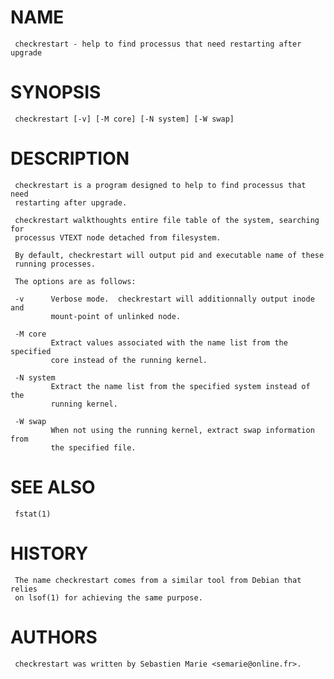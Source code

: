 
# NAME
     checkrestart - help to find processus that need restarting after upgrade

# SYNOPSIS
     checkrestart [-v] [-M core] [-N system] [-W swap]

# DESCRIPTION
     checkrestart is a program designed to help to find processus that need
     restarting after upgrade.

     checkrestart walkthoughts entire file table of the system, searching for
     processus VTEXT node detached from filesystem.

     By default, checkrestart will output pid and executable name of these
     running processes.

     The options are as follows:

     -v      Verbose mode.  checkrestart will additionnally output inode and
             mount-point of unlinked node.

     -M core
             Extract values associated with the name list from the specified
             core instead of the running kernel.

     -N system
             Extract the name list from the specified system instead of the
             running kernel.

     -W swap
             When not using the running kernel, extract swap information from
             the specified file.

# SEE ALSO
     fstat(1)

# HISTORY
     The name checkrestart comes from a similar tool from Debian that relies
     on lsof(1) for achieving the same purpose.

# AUTHORS
     checkrestart was written by Sebastien Marie <semarie@online.fr>.

